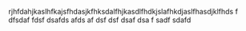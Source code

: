 rjhfdahjkaslhfkajsfhdasjkfhksdalfhjkasdlfhdkjslafhkdjaslfhasdjklfhds
f
dfsdaf
fdsf
dsafds
afds
af
dsf
dsf
dsaf
dsa
f
sadf
sdafd
